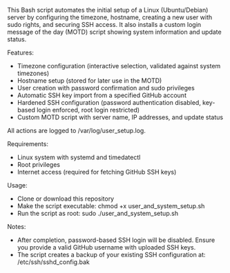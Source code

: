 This Bash script automates the initial setup of a Linux (Ubuntu/Debian) server by configuring the timezone, hostname, creating a new user with sudo rights, and securing SSH access. It also installs a custom login message of the day (MOTD) script showing system information and update status.

Features:
- Timezone configuration (interactive selection, validated against system timezones)
- Hostname setup (stored for later use in the MOTD)
- User creation with password confirmation and sudo privileges
- Automatic SSH key import from a specified GitHub account
- Hardened SSH configuration (password authentication disabled, key-based login enforced, root login restricted)
- Custom MOTD script with server name, IP addresses, and update status

All actions are logged to /var/log/user_setup.log.

Requirements:
- Linux system with systemd and timedatectl
- Root privileges
- Internet access (required for fetching GitHub SSH keys)

Usage:
- Clone or download this repository
- Make the script executable: chmod +x user_and_system_setup.sh
- Run the script as root: sudo ./user_and_system_setup.sh

Notes:
- After completion, password-based SSH login will be disabled. Ensure you provide a valid GitHub username with uploaded SSH keys.
- The script creates a backup of your existing SSH configuration at: /etc/ssh/sshd_config.bak
